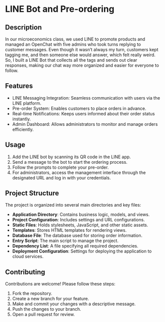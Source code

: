 # LINE Bot and Pre-ordering  

## Description  
In our microeconomics class, we used LINE to promote products and managed an OpenChat with five admins who took turns replying to customer messages. Even though it wasn’t always my turn, customers kept tagging me, and then someone else would answer, which felt really weird. So, I built a LINE Bot that collects all the tags and sends out clear responses, making our chat way more organized and easier for everyone to follow.

## Features  

- LINE Messaging Integration: Seamless communication with users via the LINE platform.  
- Pre-order System: Enables customers to place orders in advance.  
- Real-time Notifications: Keeps users informed about their order status instantly.  
- Admin Dashboard: Allows administrators to monitor and manage orders efficiently.  

## Usage  

1. Add the LINE bot by scanning its QR code in the LINE app.  
2. Send a message to the bot to start the ordering process.  
3. Follow the prompts to complete your pre-order.  
4. For administrators, access the management interface through the designated URL and log in with your credentials.  

## Project Structure  

The project is organized into several main directories and key files:  

- **Application Directory**: Contains business logic, models, and views.  
- **Project Configuration**: Includes settings and URL configurations.  
- **Static Files**: Holds stylesheets, JavaScript, and other static assets.  
- **Templates**: Stores HTML templates for rendering views.  
- **Database File**: The database used for storing order information.  
- **Entry Script**: The main script to manage the project.  
- **Dependency List**: A file specifying all required dependencies.  
- **Deployment Configuration**: Settings for deploying the application to cloud services.  

## Contributing  

Contributions are welcome! Please follow these steps:

1. Fork the repository.  
2. Create a new branch for your feature.  
3. Make and commit your changes with a descriptive message.  
4. Push the changes to your branch.  
5. Open a pull request for review. 
